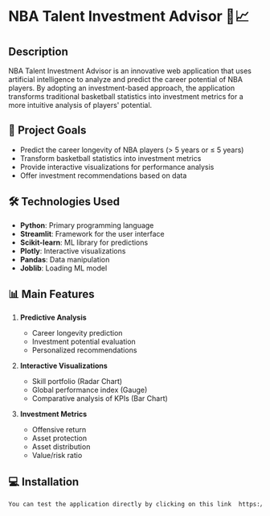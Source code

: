 # NBA Talent Investment Advisor 🏀📈

## Description
NBA Talent Investment Advisor is an innovative web application that uses artificial intelligence to analyze and predict the career potential of NBA players. By adopting an investment-based approach, the application transforms traditional basketball statistics into investment metrics for a more intuitive analysis of players' potential.

## 🎯 Project Goals
- Predict the career longevity of NBA players (> 5 years or ≤ 5 years)
- Transform basketball statistics into investment metrics
- Provide interactive visualizations for performance analysis
- Offer investment recommendations based on data

## 🛠️ Technologies Used
- **Python**: Primary programming language
- **Streamlit**: Framework for the user interface
- **Scikit-learn**: ML library for predictions
- **Plotly**: Interactive visualizations
- **Pandas**: Data manipulation
- **Joblib**: Loading ML model

## 📊 Main Features
1. **Predictive Analysis**
   - Career longevity prediction
   - Investment potential evaluation
   - Personalized recommendations

2. **Interactive Visualizations**
   - Skill portfolio (Radar Chart)
   - Global performance index (Gauge)
   - Comparative analysis of KPIs (Bar Chart)

3. **Investment Metrics**
   - Offensive return
   - Asset protection
   - Asset distribution
   - Value/risk ratio

## 💻 Installation

```bash
You can test the application directly by clicking on this link  https://nbainvestment-yn87zqbtc7xsu5y296mrfa.streamlit.app/

